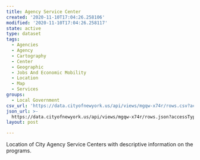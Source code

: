 ```yaml
---
title: Agency Service Center
created: '2020-11-10T17:04:26.258106'
modified: '2020-11-10T17:04:26.258117'
state: active
type: dataset
tags:
  - Agencies
  - Agency
  - Cartography
  - Center
  - Geographic
  - Jobs And Economic Mobility
  - Location
  - Map
  - Services
groups:
  - Local Government
csv_url: 'https://data.cityofnewyork.us/api/views/mgqw-x74r/rows.csv?accessType=DOWNLOAD'
json_url: >-
  https://data.cityofnewyork.us/api/views/mgqw-x74r/rows.json?accessType=DOWNLOAD
layout: post

---
```

Location of City Agency Service Centers with descriptive information on the programs.
